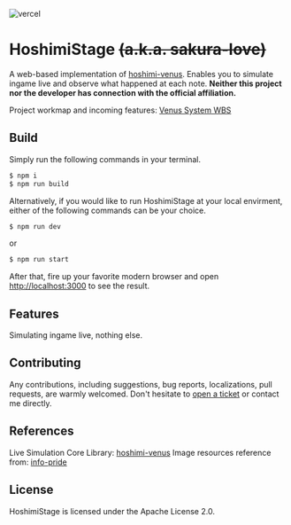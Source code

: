 ![vercel](https://badgen.net/github/status/MalitsPlus/HoshimiStage)
# HoshimiStage ~~(a.k.a. sakura-love)~~

A web-based implementation of [hoshimi-venus](https://github.com/MalitsPlus/VenusSysLib). Enables you to simulate ingame live and observe what happened at each note. 
**Neither this project nor the developer has connection with the official affiliation.**

Project workmap and incoming features: [Venus System WBS](https://github.com/users/MalitsPlus/projects/1)

## Build
Simply run the following commands in your terminal.
```bash
$ npm i
$ npm run build
```
Alternatively, if you would like to run HoshimiStage at your local envirment, either of the following commands can be your choice.
```bash
$ npm run dev
```
or
```bash
$ npm run start
```
After that, fire up your favorite modern browser and open [http://localhost:3000](http://localhost:3000) to see the result.

## Features
Simulating ingame live, nothing else.

## Contributing
Any contributions, including suggestions, bug reports, localizations, pull requests, are warmly welcomed. Don't hesitate to [open a ticket](https://github.com/MalitsPlus/HoshimiStage/issues) or contact me directly. 

## References
Live Simulation Core Library: [hoshimi-venus](https://github.com/MalitsPlus/VenusSysLib)
Image resources reference from: [info-pride](https://github.com/outloudvi/info-pride)

## License
HoshimiStage is licensed under the Apache License 2.0.
